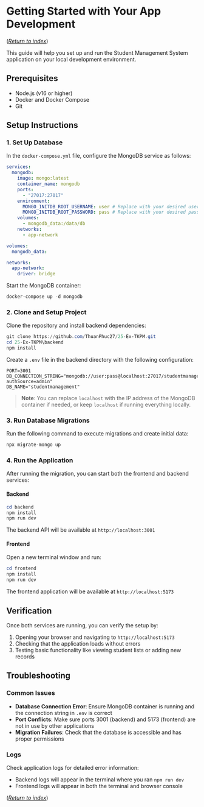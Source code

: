 # Getting Started with Your App Development

([_Return to index_](index.md))

This guide will help you set up and run the Student Management System application on your local development environment.

## Prerequisites

- Node.js (v16 or higher)
- Docker and Docker Compose
- Git

## Setup Instructions

### 1. Set Up Database

In the `docker-compose.yml` file, configure the MongoDB service as follows:

```yaml
services:
  mongodb:
    image: mongo:latest
    container_name: mongodb
    ports:
      - "27017:27017"
    environment:
      MONGO_INITDB_ROOT_USERNAME: user # Replace with your desired username
      MONGO_INITDB_ROOT_PASSWORD: pass # Replace with your desired password
    volumes:
      - mongodb_data:/data/db
    networks:
      - app-network

volumes:
  mongodb_data:

networks:
  app-network:
    driver: bridge
```

Start the MongoDB container:

```powershell
docker-compose up -d mongodb
```

### 2. Clone and Setup Project

Clone the repository and install backend dependencies:

```powershell
git clone https://github.com/ThuanPhuc27/25-Ex-TKPM.git
cd 25-Ex-TKPM\backend
npm install
```

Create a `.env` file in the backend directory with the following configuration:

```env
PORT=3001
DB_CONNECTION_STRING="mongodb://user:pass@localhost:27017/studentmanagerment?authSource=admin"
DB_NAME="studentmanagement"
```

> **Note**: You can replace `localhost` with the IP address of the MongoDB container if needed, or keep `localhost` if running everything locally.

### 3. Run Database Migrations

Run the following command to execute migrations and create initial data:

```powershell
npx migrate-mongo up
```

### 4. Run the Application

After running the migration, you can start both the frontend and backend services:

#### Backend

```powershell
cd backend
npm install
npm run dev
```

The backend API will be available at `http://localhost:3001`

#### Frontend

Open a new terminal window and run:

```powershell
cd frontend
npm install
npm run dev
```

The frontend application will be available at `http://localhost:5173`

## Verification

Once both services are running, you can verify the setup by:

1. Opening your browser and navigating to `http://localhost:5173`
2. Checking that the application loads without errors
3. Testing basic functionality like viewing student lists or adding new records

## Troubleshooting

### Common Issues

- **Database Connection Error**: Ensure MongoDB container is running and the connection string in `.env` is correct
- **Port Conflicts**: Make sure ports 3001 (backend) and 5173 (frontend) are not in use by other applications
- **Migration Failures**: Check that the database is accessible and has proper permissions

### Logs

Check application logs for detailed error information:

- Backend logs will appear in the terminal where you ran `npm run dev`
- Frontend logs will appear in both the terminal and browser console

([_Return to index_](index.md))
